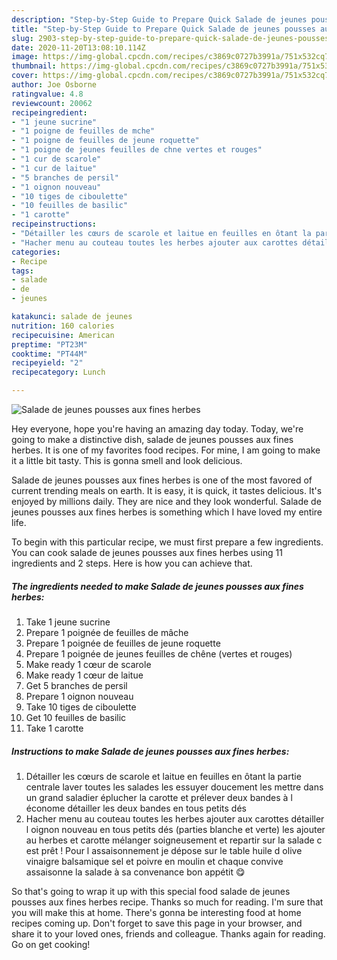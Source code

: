 ```yaml
---
description: "Step-by-Step Guide to Prepare Quick Salade de jeunes pousses aux fines herbes"
title: "Step-by-Step Guide to Prepare Quick Salade de jeunes pousses aux fines herbes"
slug: 2903-step-by-step-guide-to-prepare-quick-salade-de-jeunes-pousses-aux-fines-herbes
date: 2020-11-20T13:08:10.114Z
image: https://img-global.cpcdn.com/recipes/c3869c0727b3991a/751x532cq70/salade-de-jeunes-pousses-aux-fines-herbes-photo-principale-de-la-recette.jpg
thumbnail: https://img-global.cpcdn.com/recipes/c3869c0727b3991a/751x532cq70/salade-de-jeunes-pousses-aux-fines-herbes-photo-principale-de-la-recette.jpg
cover: https://img-global.cpcdn.com/recipes/c3869c0727b3991a/751x532cq70/salade-de-jeunes-pousses-aux-fines-herbes-photo-principale-de-la-recette.jpg
author: Joe Osborne
ratingvalue: 4.8
reviewcount: 20062
recipeingredient:
- "1 jeune sucrine"
- "1 poigne de feuilles de mche"
- "1 poigne de feuilles de jeune roquette"
- "1 poigne de jeunes feuilles de chne vertes et rouges"
- "1 cur de scarole"
- "1 cur de laitue"
- "5 branches de persil"
- "1 oignon nouveau"
- "10 tiges de ciboulette"
- "10 feuilles de basilic"
- "1 carotte"
recipeinstructions:
- "Détailler les cœurs de scarole et laitue en feuilles en ôtant la partie centrale laver toutes les salades les essuyer doucement les mettre dans un grand saladier éplucher la carotte et prélever deux bandes à l économe détailler les deux bandes en tous petits dés"
- "Hacher menu au couteau toutes les herbes ajouter aux carottes détailler l oignon nouveau en tous petits dés (parties blanche et verte) les ajouter au herbes et carotte mélanger soigneusement et repartir sur la salade c est prêt ! Pour l assaisonnement je dépose sur le table huile d olive vinaigre balsamique sel et poivre en moulin et chaque convive assaisonne la salade à sa convenance bon appétit 😋"
categories:
- Recipe
tags:
- salade
- de
- jeunes

katakunci: salade de jeunes 
nutrition: 160 calories
recipecuisine: American
preptime: "PT23M"
cooktime: "PT44M"
recipeyield: "2"
recipecategory: Lunch

---
```



![Salade de jeunes pousses aux fines herbes](https://img-global.cpcdn.com/recipes/c3869c0727b3991a/751x532cq70/salade-de-jeunes-pousses-aux-fines-herbes-photo-principale-de-la-recette.jpg)

Hey everyone, hope you're having an amazing day today. Today, we're going to make a distinctive dish, salade de jeunes pousses aux fines herbes. It is one of my favorites food recipes. For mine, I am going to make it a little bit tasty. This is gonna smell and look delicious.

Salade de jeunes pousses aux fines herbes is one of the most favored of current trending meals on earth. It is easy, it is quick, it tastes delicious. It's enjoyed by millions daily. They are nice and they look wonderful. Salade de jeunes pousses aux fines herbes is something which I have loved my entire life.




To begin with this particular recipe, we must first prepare a few ingredients. You can cook salade de jeunes pousses aux fines herbes using 11 ingredients and 2 steps. Here is how you can achieve that.

<!--inarticleads1-->

##### The ingredients needed to make Salade de jeunes pousses aux fines herbes:

1. Take 1 jeune sucrine
1. Prepare 1 poignée de feuilles de mâche
1. Prepare 1 poignée de feuilles de jeune roquette
1. Prepare 1 poignée de jeunes feuilles de chêne (vertes et rouges)
1. Make ready 1 cœur de scarole
1. Make ready 1 cœur de laitue
1. Get 5 branches de persil
1. Prepare 1 oignon nouveau
1. Take 10 tiges de ciboulette
1. Get 10 feuilles de basilic
1. Take 1 carotte




<!--inarticleads2-->

##### Instructions to make Salade de jeunes pousses aux fines herbes:

1. Détailler les cœurs de scarole et laitue en feuilles en ôtant la partie centrale laver toutes les salades les essuyer doucement les mettre dans un grand saladier éplucher la carotte et prélever deux bandes à l économe détailler les deux bandes en tous petits dés
1. Hacher menu au couteau toutes les herbes ajouter aux carottes détailler l oignon nouveau en tous petits dés (parties blanche et verte) les ajouter au herbes et carotte mélanger soigneusement et repartir sur la salade c est prêt ! Pour l assaisonnement je dépose sur le table huile d olive vinaigre balsamique sel et poivre en moulin et chaque convive assaisonne la salade à sa convenance bon appétit 😋




So that's going to wrap it up with this special food salade de jeunes pousses aux fines herbes recipe. Thanks so much for reading. I'm sure that you will make this at home. There's gonna be interesting food at home recipes coming up. Don't forget to save this page in your browser, and share it to your loved ones, friends and colleague. Thanks again for reading. Go on get cooking!
